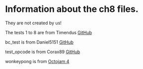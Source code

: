 # Information about the ch8 files. 

They are not created by us!

The tests 1 to 8 are from Timendus [GitHub](https://github.com/Timendus/chip8-test-suite?tab=readme-ov-file#available-tests)

bc_test is from Daniel5151 [GitHub](https://github.com/daniel5151/AC8E/tree/master/roms)

test_opcode is from Corax89 [GitHub](https://github.com/corax89/chip8-test-rom)

wonkeypong is from [Octojam 4](https://johnearnest.github.io/chip8Archive/)